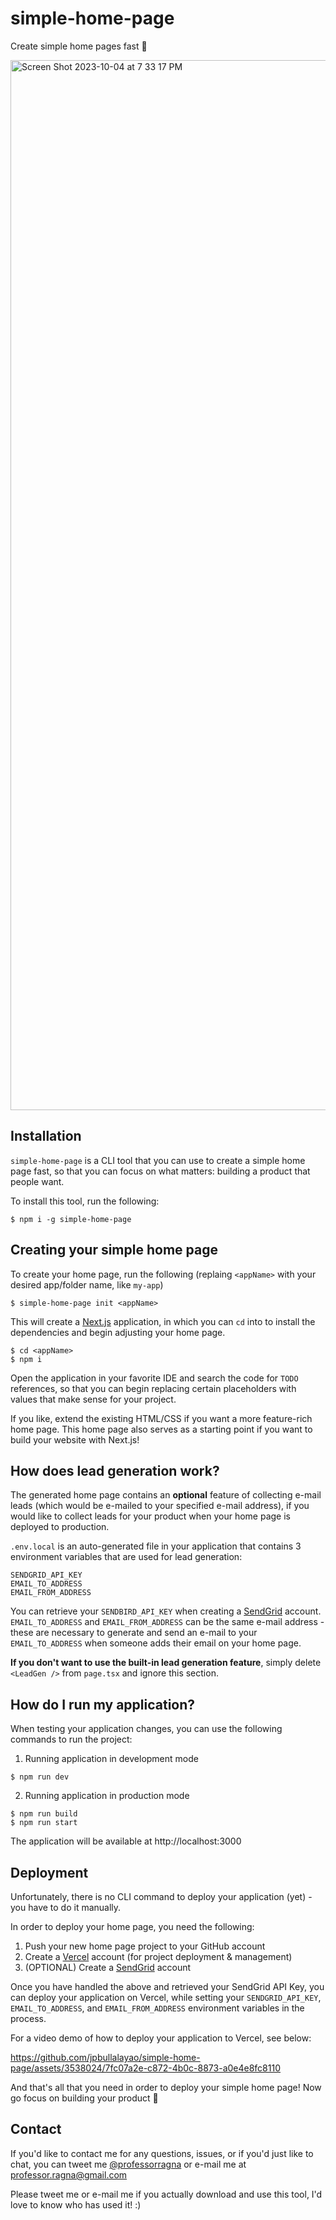 # simple-home-page

Create simple home pages fast 🚀

<img width="1680" alt="Screen Shot 2023-10-04 at 7 33 17 PM" src="https://github.com/jpbullalayao/simple-home-page/assets/3538024/0e2c0b51-224e-4e54-b945-2ff2127206d9">

## Installation

`simple-home-page` is a CLI tool that you can use to create a simple home page fast, so that you can focus on what matters: building a product that people want.

To install this tool, run the following:

```
$ npm i -g simple-home-page
```

## Creating your simple home page

To create your home page, run the following (replaing `<appName>` with your desired app/folder name, like `my-app`)

```
$ simple-home-page init <appName>
```

This will create a [Next.js](https://nextjs.org/) application, in which you can `cd` into to install the dependencies and begin adjusting your home page.

```
$ cd <appName>
$ npm i
```

Open the application in your favorite IDE and search the code for `TODO` references, so that you can begin replacing certain placeholders with values that make sense for your project.

If you like, extend the existing HTML/CSS if you want a more feature-rich home page. This home page also serves as a starting point if you want to build your website with Next.js!

## How does lead generation work?

The generated home page contains an **optional** feature of collecting e-mail leads (which would be e-mailed to your specified e-mail address), if you would like to collect leads for your product when your home page is deployed to production.

`.env.local` is an auto-generated file in your application that contains 3 environment variables that are used for lead generation:

```
SENDGRID_API_KEY
EMAIL_TO_ADDRESS
EMAIL_FROM_ADDRESS
```

You can retrieve your `SENDBIRD_API_KEY` when creating a [SendGrid](https://sendgrid.com/) account. `EMAIL_TO_ADDRESS` and `EMAIL_FROM_ADDRESS` can be the same e-mail address - these are necessary to generate and send an e-mail to your `EMAIL_TO_ADDRESS` when someone adds their email on your home page.

**If you don't want to use the built-in lead generation feature**, simply delete `<LeadGen />` from `page.tsx` and ignore this section.

## How do I run my application?

When testing your application changes, you can use the following commands to run the project:

1. Running application in development mode

```
$ npm run dev
```

2. Running application in production mode

```
$ npm run build
$ npm run start
```

The application will be available at http://localhost:3000

## Deployment

Unfortunately, there is no CLI command to deploy your application (yet) - you have to do it manually.

In order to deploy your home page, you need the following:

1. Push your new home page project to your GitHub account
2. Create a [Vercel](https://vercel.com/) account (for project deployment & management)
3. (OPTIONAL) Create a [SendGrid](https://sendgrid.com/) account

Once you have handled the above and retrieved your SendGrid API Key, you can deploy your application on Vercel, while setting your `SENDGRID_API_KEY`, `EMAIL_TO_ADDRESS`, and `EMAIL_FROM_ADDRESS` environment variables in the process.

For a video demo of how to deploy your application to Vercel, see below:

https://github.com/jpbullalayao/simple-home-page/assets/3538024/7fc07a2e-c872-4b0c-8873-a0e4e8fc8110

And that's all that you need in order to deploy your simple home page! Now go focus on building your product 🚀

## Contact

If you'd like to contact me for any questions, issues, or if you'd just like to chat, you can tweet me [@professorragna](https://twitter.com/professorragna) or e-mail me at [professor.ragna@gmail.com](mailto:professor.ragna@gmail.com)

Please tweet me or e-mail me if you actually download and use this tool, I'd love to know who has used it! :)
